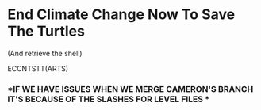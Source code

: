 # End Climate Change Now To Save The Turtles
(And retrieve the shell)

ECCNTSTT(ARTS)


### \*IF WE HAVE ISSUES WHEN WE MERGE CAMERON'S BRANCH IT'S BECAUSE OF THE SLASHES FOR LEVEL FILES \*
